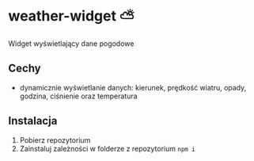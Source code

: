 # weather-widget ⛅
Widget wyświetlający dane pogodowe

## Cechy
- dynamicznie wyświetlanie danych: kierunek, prędkość wiatru, opady, godzina, ciśnienie oraz temperatura

## Instalacja
1) Pobierz repozytorium
2) Zainstaluj zależności w folderze z repozytorium `npm i`